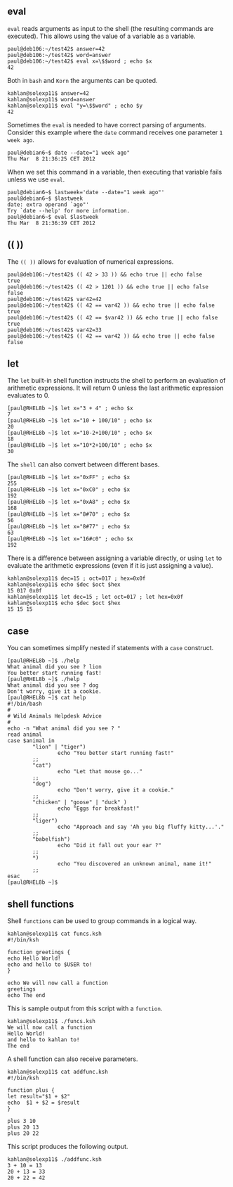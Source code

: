 ## eval

`eval` reads arguments as input to the shell (the
resulting commands are executed). This allows using the value of a
variable as a variable.

    paul@deb106:~/test42$ answer=42
    paul@deb106:~/test42$ word=answer
    paul@deb106:~/test42$ eval x=\$$word ; echo $x
    42

Both in `bash` and `Korn` the arguments can be quoted.

    kahlan@solexp11$ answer=42
    kahlan@solexp11$ word=answer
    kahlan@solexp11$ eval "y=\$$word" ; echo $y
    42

Sometimes the `eval` is needed to have correct parsing of arguments.
Consider this example where the `date` command receives one parameter
`1 week ago`.

    paul@debian6~$ date --date="1 week ago"
    Thu Mar  8 21:36:25 CET 2012

When we set this command in a variable, then executing that variable
fails unless we use `eval`.

    paul@debian6~$ lastweek='date --date="1 week ago"'
    paul@debian6~$ $lastweek
    date: extra operand `ago"'
    Try `date --help' for more information.
    paul@debian6~$ eval $lastweek
    Thu Mar  8 21:36:39 CET 2012

## (( ))

The `(( ))` allows for evaluation of numerical
expressions.

    paul@deb106:~/test42$ (( 42 > 33 )) && echo true || echo false
    true
    paul@deb106:~/test42$ (( 42 > 1201 )) && echo true || echo false
    false
    paul@deb106:~/test42$ var42=42
    paul@deb106:~/test42$ (( 42 == var42 )) && echo true || echo false
    true
    paul@deb106:~/test42$ (( 42 == $var42 )) && echo true || echo false
    true
    paul@deb106:~/test42$ var42=33
    paul@deb106:~/test42$ (( 42 == var42 )) && echo true || echo false
    false

## let

The `let` built-in shell function instructs the shell to
perform an evaluation of arithmetic expressions. It will return 0 unless
the last arithmetic expression evaluates to 0.

    [paul@RHEL8b ~]$ let x="3 + 4" ; echo $x
    7
    [paul@RHEL8b ~]$ let x="10 + 100/10" ; echo $x
    20
    [paul@RHEL8b ~]$ let x="10-2+100/10" ; echo $x
    18
    [paul@RHEL8b ~]$ let x="10*2+100/10" ; echo $x
    30
            

The `shell` can also convert between different bases.

    [paul@RHEL8b ~]$ let x="0xFF" ; echo $x
    255
    [paul@RHEL8b ~]$ let x="0xC0" ; echo $x
    192
    [paul@RHEL8b ~]$ let x="0xA8" ; echo $x
    168
    [paul@RHEL8b ~]$ let x="8#70" ; echo $x
    56
    [paul@RHEL8b ~]$ let x="8#77" ; echo $x
    63
    [paul@RHEL8b ~]$ let x="16#c0" ; echo $x
    192
            

There is a difference between assigning a variable directly, or using
`let` to evaluate the arithmetic expressions (even if it is just
assigning a value).

    kahlan@solexp11$ dec=15 ; oct=017 ; hex=0x0f 
    kahlan@solexp11$ echo $dec $oct $hex 
    15 017 0x0f 
    kahlan@solexp11$ let dec=15 ; let oct=017 ; let hex=0x0f
    kahlan@solexp11$ echo $dec $oct $hex
    15 15 15

## case

You can sometimes simplify nested if statements with a
`case` construct.

    [paul@RHEL8b ~]$ ./help
    What animal did you see ? lion
    You better start running fast!
    [paul@RHEL8b ~]$ ./help
    What animal did you see ? dog
    Don't worry, give it a cookie.
    [paul@RHEL8b ~]$ cat help
    #!/bin/bash
    #
    # Wild Animals Helpdesk Advice
    #
    echo -n "What animal did you see ? "
    read animal
    case $animal in
            "lion" | "tiger")
                    echo "You better start running fast!"
            ;;
            "cat")
                    echo "Let that mouse go..."
            ;;
            "dog")
                    echo "Don't worry, give it a cookie."
            ;;
            "chicken" | "goose" | "duck" )
                    echo "Eggs for breakfast!"
            ;;
            "liger")
                    echo "Approach and say 'Ah you big fluffy kitty...'."
            ;;
            "babelfish")
                    echo "Did it fall out your ear ?"
            ;;
            *)
                    echo "You discovered an unknown animal, name it!"
            ;;
    esac
    [paul@RHEL8b ~]$            
            

## shell functions

Shell `functions` can be used to group commands in a
logical way.

    kahlan@solexp11$ cat funcs.ksh 
    #!/bin/ksh
                                              
    function greetings {
    echo Hello World!
    echo and hello to $USER to!
    }

    echo We will now call a function
    greetings
    echo The end

This is sample output from this script with a `function`.

    kahlan@solexp11$ ./funcs.ksh              
    We will now call a function
    Hello World!
    and hello to kahlan to!
    The end

A shell function can also receive parameters.

    kahlan@solexp11$ cat addfunc.ksh 
    #!/bin/ksh

    function plus {
    let result="$1 + $2"
    echo  $1 + $2 = $result
    }

    plus 3 10
    plus 20 13
    plus 20 22

This script produces the following output.

    kahlan@solexp11$ ./addfunc.ksh 
    3 + 10 = 13
    20 + 13 = 33
    20 + 22 = 42

